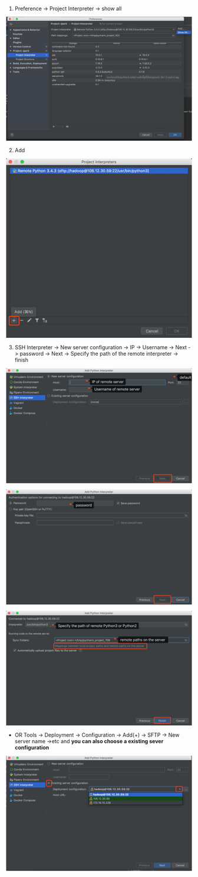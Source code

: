 1. Preference -> Project Interpreter -> show all
<p align="center">
<img src="https://github.com/Treers/spark-learn/blob/master/etc/1.jpg" />
</p>

2. Add
<p align="center">
<img src="https://github.com/Treers/spark-learn/blob/master/etc/2.jpg" />
</p>

3. SSH Interpreter -> New server configuration -> IP -> Username -> Next -> password -> Next -> Specify the path of the remote interpreter -> finish  

<p align="center">
<img src="https://github.com/Treers/spark-learn/blob/master/etc/3.jpg" />
</p>

<p align="center">
<img src="https://github.com/Treers/spark-learn/blob/master/etc/4.jpg" />
</p>


<p align="center">
<img src="https://github.com/Treers/spark-learn/blob/master/etc/5.jpg" />
</p>


- OR Tools -> Deployment -> Configuration -> Add(+) -> SFTP -> New server name ->etc and **you can also choose a existing sever configuration**
<p align="center">
<img src="https://github.com/Treers/spark-learn/blob/master/etc/6.jpg" />
</p>
